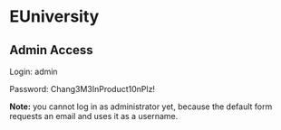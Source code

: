 # EUniversity

## Admin Access
Login: admin

Password: Chang3M3InProduct10nPlz!

**Note:** you cannot log in as administrator yet, because the default form requests an email and uses it as a username.
